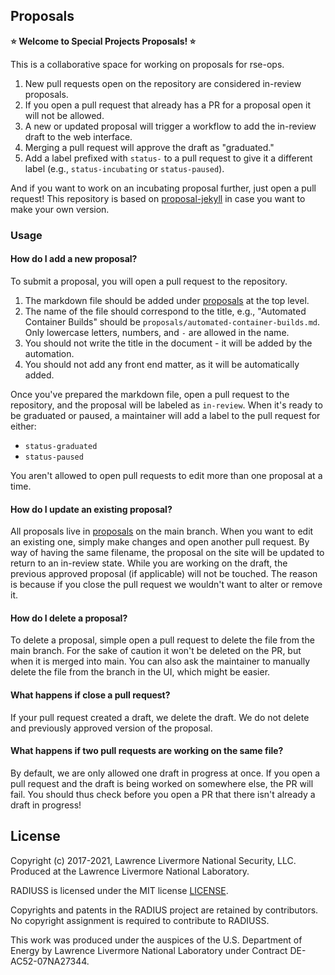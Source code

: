 ## Proposals

**⭐️ Welcome to Special Projects Proposals! ⭐️**

This is a collaborative space for working on proposals for rse-ops.

1. New pull requests open on the repository are considered in-review proposals.
2. If you open a pull request that already has a PR for a proposal open it will not be allowed.
3. A new or updated proposal will trigger a workflow to add the in-review draft to the web interface.
4. Merging a pull request will approve the draft as "graduated."
5. Add a label prefixed with `status-` to a pull request to give it a different label (e.g., `status-incubating` or `status-paused`).

And if you want to work on an incubating proposal further, just open a pull request! This repository is based on
[proposal-jekyll](https://github.com/vsoch/proposal-jekyll) in case you want to make your own version.

### Usage

#### How do I add a new proposal?

To submit a proposal, you will open a pull request to the repository. 

1. The markdown file should be added under [proposals](https://github.com/rse-ops/proposals/tree/main/proposals) at the top level.
2. The name of the file should correspond to the title, e.g., "Automated Container Builds" should be `proposals/automated-container-builds.md`. Only lowercase letters, numbers, and `-` are allowed in the name.
3. You should not write the title in the document - it will be added by the automation.
4. You should not add any front end matter, as it will be automatically added.

Once you've prepared the markdown file, open a pull request to the repository, and the proposal
will be labeled as `in-review`. When it's ready to be graduated or paused, a maintainer will add a label
to the pull request for either:

 - `status-graduated`
 - `status-paused`
 
You aren't allowed to open pull requests to edit more than one proposal at a time.

#### How do I update an existing proposal?

All proposals live in [proposals](proposals) on the main branch. When you want to edit
an existing one, simply make changes and open another pull request. By way of having
the same filename, the proposal on the site will be updated to return to an in-review state.
While you are working on the draft, the previous approved proposal (if applicable)
will not be touched. The reason is because if you close the pull request we wouldn't
want to alter or remove it.

#### How do I delete a proposal?

To delete a proposal, simple open a pull request to delete the file
from the main branch. For the sake of caution it won't be deleted on the PR, but when it is merged
into main. You can also ask the maintainer to manually delete the file
from the branch in the UI, which might be easier.

#### What happens if close a pull request?

If your pull request created a draft, we delete the draft. We do not
delete and previously approved version of the proposal.

#### What happens if two pull requests are working on the same file?

By default, we are only allowed one draft in progress at once. If you open
a pull request and the draft is being worked on somewhere else,
the PR will fail. You should thus check before you open a PR that there
isn't already a draft in progress!


License
-------

Copyright (c) 2017-2021, Lawrence Livermore National Security, LLC. 
Produced at the Lawrence Livermore National Laboratory.

RADIUSS is licensed under the MIT license [LICENSE](./LICENSE).

Copyrights and patents in the RADIUS project are retained by
contributors. No copyright assignment is required to contribute to RADIUSS.

This work was produced under the auspices of the U.S. Department of
Energy by Lawrence Livermore National Laboratory under Contract
DE-AC52-07NA27344.
